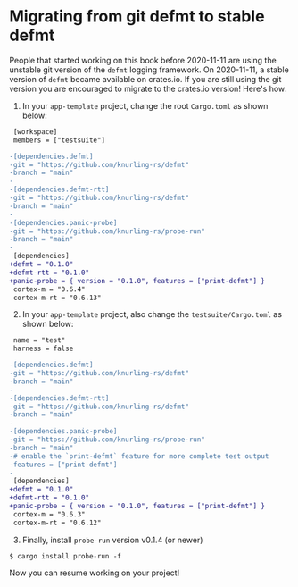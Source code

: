 # Migrating from git defmt to stable defmt

People that started working on this book before 2020-11-11 are using the unstable git version of the `defmt` logging framework.
On 2020-11-11, a stable version of `defmt` became available on crates.io.
If you are still using the git version you are encouraged to migrate to the crates.io version!
Here's how:

1. In your `app-template` project, change the root `Cargo.toml` as shown below:

``` diff
 [workspace]
 members = ["testsuite"]

-[dependencies.defmt]
-git = "https://github.com/knurling-rs/defmt"
-branch = "main"
-
-[dependencies.defmt-rtt]
-git = "https://github.com/knurling-rs/defmt"
-branch = "main"
-
-[dependencies.panic-probe]
-git = "https://github.com/knurling-rs/probe-run"
-branch = "main"
-
 [dependencies]
+defmt = "0.1.0"
+defmt-rtt = "0.1.0"
+panic-probe = { version = "0.1.0", features = ["print-defmt"] }
 cortex-m = "0.6.4"
 cortex-m-rt = "0.6.13"
```

2. In your `app-template` project, also change the `testsuite/Cargo.toml` as shown below:

``` diff
 name = "test"
 harness = false

-[dependencies.defmt]
-git = "https://github.com/knurling-rs/defmt"
-branch = "main"
-
-[dependencies.defmt-rtt]
-git = "https://github.com/knurling-rs/defmt"
-branch = "main"
-
-[dependencies.panic-probe]
-git = "https://github.com/knurling-rs/probe-run"
-branch = "main"
-# enable the `print-defmt` feature for more complete test output
-features = ["print-defmt"]
-
 [dependencies]
+defmt = "0.1.0"
+defmt-rtt = "0.1.0"
+panic-probe = { version = "0.1.0", features = ["print-defmt"] }
 cortex-m = "0.6.3"
 cortex-m-rt = "0.6.12"
```

3. Finally, install `probe-run` version v0.1.4 (or newer)

``` console
$ cargo install probe-run -f
```

Now you can resume working on your project!

<!-- TODO(japaric) check if `cargo clean` or `cargo update` is needed after step 3 -->
